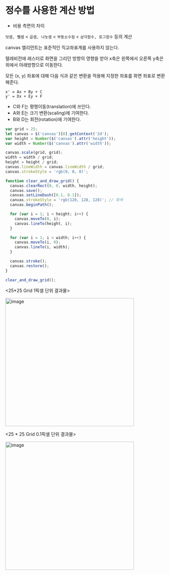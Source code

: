 # 정수를 사용한 계산 방법

- 비용 측면의 차이

`덧셈, 뺄셈` < `곱셈, 나눗셈` < `부동소수점` < `삼각함수, 로그함수` 등의 계산

canvas 엘리먼트는 표준적인 직교좌표계를 사용하지 않는다.

텔레비전에 래스터로 화면을 그리던 방향의 영향을 받아 x축은 왼쪽에서 오른쪽
y축은 위에서 아래방향으로 이동한다.

모든 (x, y) 좌표에 대해 다음 식과 같은 변환을 적용해 지정한 좌표를 화면 좌표로 변환해준다.

```
x' = Ax + By + C
y' = Dx + Ey + F
```

- C와 F는 평행이동(translation)에 쓰인다.
- A와 E는 크기 변환(scaling)에 기여한다.
- B와 D는 회전(rotation)에 기여한다.

```js
var grid = 25;
let canvas = $('canvas')[0].getContext('2d');
var height = Number($('canvas').attr('height'));
var width = Number($('canvas').attr('width'));

canvas.scale(grid, grid);
width = width / grid;
height = height / grid;
canvas.lineWidth = canvas.lineWidth / grid;
canvas.strokeStyle = 'rgb(0, 0, 0)';

function clear_and_draw_grid() {
  canvas.clearRect(0, 0, width, height);
  canvas.save();
  canvas.setLineDash([0.1, 0.1]);
  canvas.strokeStyle = 'rgb(128, 128, 128)'; // 회색
  canvas.beginPath();

  for (var i = 1; i < height; i++) {
    canvas.moveTo(0, i);
    canvas.lineTo(height, i);
  }

  for (var i = 1; i < width; i++) {
    canvas.moveTo(i, 0);
    canvas.lineTo(i, width);
  }

  canvas.stroke();
  canvas.restore();
}

clear_and_draw_grid();
```

<25\*25 Grid 1픽셀 단위 결과물>

<img width="400" alt="image" src="https://user-images.githubusercontent.com/91880235/181381945-e97ed7ea-17ee-476c-b766-80cff68457ac.png">

<25 \* 25 Grid 0.1픽셀 단위 결과물>

<img width="400" alt="image" src="https://user-images.githubusercontent.com/91880235/181382484-08270eb4-7d36-4e87-bd82-045b7622d17a.png">

